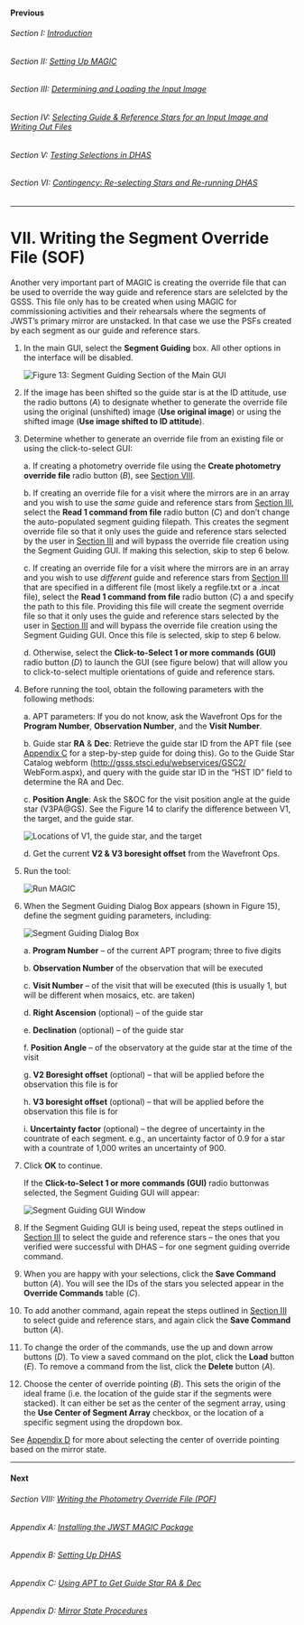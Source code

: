 #### Previous

###### Section I: [Introduction](i_introduction.md)

###### Section II: [Setting Up MAGIC](ii_setting_up.md)

###### Section III: [Determining and Loading the Input Image](iii_determining_and_loading_the_input_image.md)

###### Section IV: [Selecting Guide & Reference Stars for an Input Image and Writing Out Files](iv_select_stars_and_write_files.md)

###### Section V: [Testing Selections in DHAS](v_testing_in_dhas.md)

###### Section VI: [Contingency: Re-selecting Stars and Re-running DHAS](vi_contingency_reselect_stars.md)

-----------------------------------------

VII. Writing the Segment Override File (SOF)
=========================================================

Another very important part of MAGIC is creating the override file that can be used to override the way guide and reference stars are selelcted by the GSSS. This file only has to be created when using MAGIC for commissioning activities and their rehearsals where the segments of JWST’s primary mirror are unstacked. In that case we use the PSFs created by each segment as our guide and reference stars. 
1. In the main GUI, select the **Segment Guiding** box. All other options in the interface will be disabled.

   ![Figure 13: Segment Guiding Section of the Main GUI](./figs/figure13_segment_guiding.png)

2. If the image has been shifted so the guide star is at the ID attitude, use the radio buttons (*A*) to designate whether to generate the override file using the original (unshifted) image (**Use original image**) or using the shifted image (**Use image shifted to ID attitude**).

3. Determine whether to generate an override file from an existing file or using the click-to-select GUI:
   
   a. If creating a photometry override file using the **Create photometry override file** radio button (*B*), see [Section VIII](viii_write_pof.md).
   
   b. If creating an override file for a visit where the mirrors are in an array and you wish to use the *same* guide and reference stars from [Section III](iii_determining_and_loading_the_input_image.md), select the **Read 1 command from file** radio button (*C*) and don’t change the auto-populated segment guiding filepath. This creates the segment override file so that it only uses the guide and reference stars selected by the user in [Section III](iii_determining_and_loading_the_input_image.md) and will bypass the override file creation using the Segment Guiding GUI. If making this selection, skip to step 6 below. 
   
   c. If creating an override file for a visit where the mirrors are in an array and you wish to use *different* guide and reference stars from [Section III](iii_determining_and_loading_the_input_image.md) that are specified in a different file (most likely a regfile.txt or a .incat file), select the **Read 1 command from file** radio button (*C*) a and specify the path to this file. Providing this file will create the segment override file so that it only uses the guide and reference stars selected by the user in [Section III](iii_determining_and_loading_the_input_image.md) and will bypass the override file creation using the Segment Guiding GUI. Once this file is selected, skip to step 6 below. 
   
   d. Otherwise, select the **Click-to-Select 1 or more commands (GUI)** radio button (*D*) to launch the GUI (see figure below) that will allow you to click-to-select multiple orientations of guide and reference stars.
4.	
   Before running the tool, obtain the following parameters with the following methods:
   
   a. APT parameters: If you do not know, ask the Wavefront Ops for the **Program Number**, **Observation Number**, and the **Visit Number**.
   
   b. Guide star **RA** & **Dec**: Retrieve the guide star ID from the APT file (see [Appendix C](appendix_c_apt.md) for a step-by-step guide for doing this). Go to the Guide Star Catalog webform (http://gsss.stsci.edu/webservices/GSC2/
WebForm.aspx), and query with the guide star ID in the “HST ID” field to determine the RA and Dec.
   
   c. **Position Angle**: Ask the S&OC for the visit position angle at the guide star (V3PA@GS).
      See the Figure 14 to clarify the difference between V1, the target, and the guide star.
      
   ![Locations of V1, the guide star, and the target](./figs/figure14_locations_of_v1.png)
   
   d. Get the current **V2 & V3 boresight offset** from the Wavefront Ops. 
   
5. Run the tool:

   ![Run MAGIC](./figs/figure_a_run.png)

6. When the Segment Guiding Dialog Box appears (shown in Figure 15), define the segment guiding parameters, including:
  
   ![Segment Guiding Dialog Box](./figs/figure15_segment_guiding_dialog.png)

   a. **Program Number** – of the current APT program; three to five digits
   
   b. **Observation Number** of the observation that will be executed
   
   c. **Visit Number** – of the visit that will be executed (this is usually 1, but will be different when mosaics, etc. are taken)
   
   d. **Right Ascension** (optional) – of the guide star
   
   e. **Declination** (optional) – of the guide star 
   
   f. **Position Angle** – of the observatory at the guide star at the time of the visit
   
   g. **V2 Boresight offset** (optional) – that will be applied before the observation this file is for
   
   h. **V3 boresight offset** (optional) – that will be applied before the observation this file is for
   
   i. **Uncertainty factor** (optional) – the degree of uncertainty in the countrate of each segment. e.g., an uncertainty factor of 0.9 for a star with a countrate of 1,000 writes an uncertainty of 900.

7. Click **OK** to continue.

   If the **Click-to-Select 1 or more commands (GUI)** radio buttonwas selected, the Segment Guiding GUI will appear:
   
   ![Segment Guiding GUI Window](./figs/figure16_segment_guiding_gui.png)

8. If the Segment Guiding GUI is being used, repeat the steps outlined in [Section III](iii_determining_and_loading_the_input_image.md) to select the guide and reference stars – the ones that you verified were successful with DHAS – for one segment guiding override command.

9. When you are happy with your selections, click the **Save Command** button (*A*). You will see the IDs of the stars you selected appear in the **Override Commands** table (*C*).

10. To add another command, again repeat the steps outlined in [Section III](iii_determining_and_loading_the_input_image.md) to select guide and reference stars, and again click the **Save Command** button (*A*). 

11. To change the order of the commands, use the up and down arrow buttons (*D*). To view a saved command on the plot, click the **Load** button (*E*).  To remove a command from the list, click the **Delete** button (*A*). 

12. Choose the center of override pointing (*B*). This sets the origin of the ideal frame (i.e. the location of the guide star if the segments were stacked). It can either be set as the center of the segment array, using the **Use Center of Segment Array** checkbox, or the location of a specific segment using the dropdown box.


See [Appendix D](appendix_d_mirror_states.md) for more about selecting the center of override pointing based on the mirror state.

---------------------------------

#### Next

###### Section VIII: [Writing the Photometry Override File (POF)](viii_write_pof.md)

###### Appendix A: [Installing the JWST MAGIC Package](appendix_a_installing_magic.md)

###### Appendix B: [Setting Up DHAS](appendix_b_opening_dhas.md)

###### Appendix C: [Using APT to Get Guide Star RA & Dec](appendix_c_apt.md)

###### Appendix D: [Mirror State Procedures](appendix_d_mirror_states.md)
